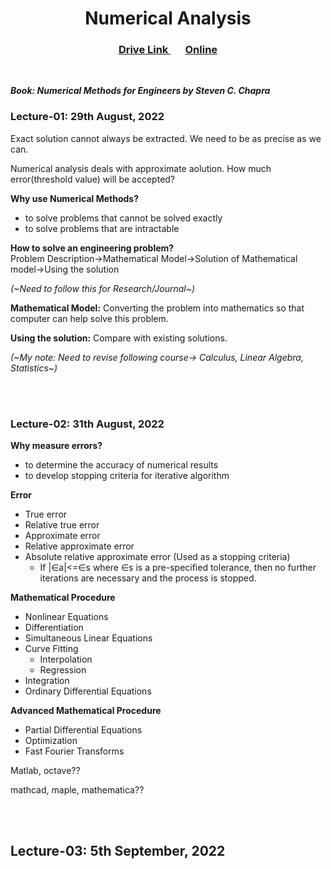 <h1 align="center">Numerical Analysis</h1>

<h3 align="center"> 
  <a href="https://drive.google.com/drive/folders/1H0gzCqMc6RTRGk0Y4Bt01B_fKU_Ohs8p" title="Drive Link of NA"> <ins>Drive Link</ins> </a>
  &nbsp;&nbsp; &nbsp;&nbsp;
  <a href="https://nm.mathforcollege.com/" title="Website"><ins>Online</ins></a>
</h3> 

<br>

***Book: Numerical Methods for Engineers by Steven C. Chapra***
### Lecture-01: 29th August, 2022

Exact solution cannot always be extracted. We need to be as precise as we can.

Numerical analysis deals with approximate aolution. How much error(threshold value) will be accepted?

**Why use Numerical Methods?**
- to solve problems that cannot be solved exactly
- to solve problems that are intractable

**How to solve an engineering problem?**<br>
Problem Description->Mathematical Model->Solution of Mathematical model->Using the solution

*(~Need to follow this for Research/Journal~)*

**Mathematical Model:** Converting the problem into mathematics so that computer can help solve this problem.

**Using the solution:** Compare with existing solutions. 

*(~My note: Need to revise following course-> Calculus, Linear Algebra, Statistics~)*

<br>
<br>

### Lecture-02: 31th August, 2022

**Why measure errors?**
- to determine the accuracy of numerical results
- to develop stopping criteria for iterative algorithm

**Error**
- True error
- Relative true error
- Approximate error
- Relative approximate error
- Absolute relative approximate error (Used as a stopping criteria)
    - If |∈a|<=∈s where ∈s is a pre-specified tolerance, then no further iterations are necessary and the process is stopped.

**Mathematical Procedure**
- Nonlinear Equations
- Differentiation
- Simultaneous Linear Equations
- Curve Fitting
    - Interpolation
    - Regression
- Integration
- Ordinary Differential Equations

**Advanced Mathematical Procedure**
- Partial Differential Equations
- Optimization
- Fast Fourier Transforms

Matlab, octave??

mathcad, maple, mathematica??

<br>
<br>

## Lecture-03: 5th September, 2022



